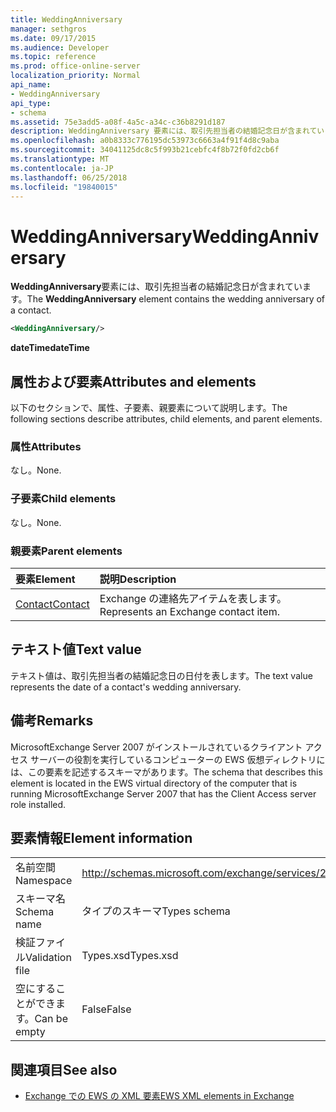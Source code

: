 ```yaml
---
title: WeddingAnniversary
manager: sethgros
ms.date: 09/17/2015
ms.audience: Developer
ms.topic: reference
ms.prod: office-online-server
localization_priority: Normal
api_name:
- WeddingAnniversary
api_type:
- schema
ms.assetid: 75e3add5-a08f-4a5c-a34c-c36b8291d187
description: WeddingAnniversary 要素には、取引先担当者の結婚記念日が含まれています。
ms.openlocfilehash: a0b8333c776195dc53973c6663a4f91f4d8c9aba
ms.sourcegitcommit: 34041125dc8c5f993b21cebfc4f8b72f0fd2cb6f
ms.translationtype: MT
ms.contentlocale: ja-JP
ms.lasthandoff: 06/25/2018
ms.locfileid: "19840015"
---
```

# <a name="weddinganniversary"></a><span data-ttu-id="25f28-103">WeddingAnniversary</span><span class="sxs-lookup"><span data-stu-id="25f28-103">WeddingAnniversary</span></span>

<span data-ttu-id="25f28-104">**WeddingAnniversary**要素には、取引先担当者の結婚記念日が含まれています。</span><span class="sxs-lookup"><span data-stu-id="25f28-104">The **WeddingAnniversary** element contains the wedding anniversary of a contact.</span></span> 
  
```xml
<WeddingAnniversary/>
```

 <span data-ttu-id="25f28-105">**dateTime**</span><span class="sxs-lookup"><span data-stu-id="25f28-105">**dateTime**</span></span>
## <a name="attributes-and-elements"></a><span data-ttu-id="25f28-106">属性および要素</span><span class="sxs-lookup"><span data-stu-id="25f28-106">Attributes and elements</span></span>

<span data-ttu-id="25f28-107">以下のセクションで、属性、子要素、親要素について説明します。</span><span class="sxs-lookup"><span data-stu-id="25f28-107">The following sections describe attributes, child elements, and parent elements.</span></span>
  
### <a name="attributes"></a><span data-ttu-id="25f28-108">属性</span><span class="sxs-lookup"><span data-stu-id="25f28-108">Attributes</span></span>

<span data-ttu-id="25f28-109">なし。</span><span class="sxs-lookup"><span data-stu-id="25f28-109">None.</span></span>
  
### <a name="child-elements"></a><span data-ttu-id="25f28-110">子要素</span><span class="sxs-lookup"><span data-stu-id="25f28-110">Child elements</span></span>

<span data-ttu-id="25f28-111">なし。</span><span class="sxs-lookup"><span data-stu-id="25f28-111">None.</span></span>
  
### <a name="parent-elements"></a><span data-ttu-id="25f28-112">親要素</span><span class="sxs-lookup"><span data-stu-id="25f28-112">Parent elements</span></span>

|<span data-ttu-id="25f28-113">**要素**</span><span class="sxs-lookup"><span data-stu-id="25f28-113">**Element**</span></span>|<span data-ttu-id="25f28-114">**説明**</span><span class="sxs-lookup"><span data-stu-id="25f28-114">**Description**</span></span>|
|:-----|:-----|
|[<span data-ttu-id="25f28-115">Contact</span><span class="sxs-lookup"><span data-stu-id="25f28-115">Contact</span></span>](contact.md) <br/> |<span data-ttu-id="25f28-116">Exchange の連絡先アイテムを表します。</span><span class="sxs-lookup"><span data-stu-id="25f28-116">Represents an Exchange contact item.</span></span>  <br/> |
   
## <a name="text-value"></a><span data-ttu-id="25f28-117">テキスト値</span><span class="sxs-lookup"><span data-stu-id="25f28-117">Text value</span></span>

<span data-ttu-id="25f28-118">テキスト値は、取引先担当者の結婚記念日の日付を表します。</span><span class="sxs-lookup"><span data-stu-id="25f28-118">The text value represents the date of a contact's wedding anniversary.</span></span>
  
## <a name="remarks"></a><span data-ttu-id="25f28-119">備考</span><span class="sxs-lookup"><span data-stu-id="25f28-119">Remarks</span></span>

<span data-ttu-id="25f28-120">MicrosoftExchange Server 2007 がインストールされているクライアント アクセス サーバーの役割を実行しているコンピューターの EWS 仮想ディレクトリには、この要素を記述するスキーマがあります。</span><span class="sxs-lookup"><span data-stu-id="25f28-120">The schema that describes this element is located in the EWS virtual directory of the computer that is running MicrosoftExchange Server 2007 that has the Client Access server role installed.</span></span>
  
## <a name="element-information"></a><span data-ttu-id="25f28-121">要素情報</span><span class="sxs-lookup"><span data-stu-id="25f28-121">Element information</span></span>

|||
|:-----|:-----|
|<span data-ttu-id="25f28-122">名前空間</span><span class="sxs-lookup"><span data-stu-id="25f28-122">Namespace</span></span>  <br/> |http://schemas.microsoft.com/exchange/services/2006/types  <br/> |
|<span data-ttu-id="25f28-123">スキーマ名</span><span class="sxs-lookup"><span data-stu-id="25f28-123">Schema name</span></span>  <br/> |<span data-ttu-id="25f28-124">タイプのスキーマ</span><span class="sxs-lookup"><span data-stu-id="25f28-124">Types schema</span></span>  <br/> |
|<span data-ttu-id="25f28-125">検証ファイル</span><span class="sxs-lookup"><span data-stu-id="25f28-125">Validation file</span></span>  <br/> |<span data-ttu-id="25f28-126">Types.xsd</span><span class="sxs-lookup"><span data-stu-id="25f28-126">Types.xsd</span></span>  <br/> |
|<span data-ttu-id="25f28-127">空にすることができます。</span><span class="sxs-lookup"><span data-stu-id="25f28-127">Can be empty</span></span>  <br/> |<span data-ttu-id="25f28-128">False</span><span class="sxs-lookup"><span data-stu-id="25f28-128">False</span></span>  <br/> |
   
## <a name="see-also"></a><span data-ttu-id="25f28-129">関連項目</span><span class="sxs-lookup"><span data-stu-id="25f28-129">See also</span></span>



- [<span data-ttu-id="25f28-130">Exchange での EWS の XML 要素</span><span class="sxs-lookup"><span data-stu-id="25f28-130">EWS XML elements in Exchange</span></span>](ews-xml-elements-in-exchange.md)

